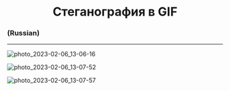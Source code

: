 # <h1 align="center"> Стеганография в GIF
### (Russian)
___


![photo_2023-02-06_13-06-16](https://user-images.githubusercontent.com/79607195/216943893-884141c3-45c7-4d9a-b0e2-e66466d5d230.jpg)

  
  
  ![photo_2023-02-06_13-07-52](https://user-images.githubusercontent.com/79607195/216943934-55944e4d-6070-4085-97f3-602b3e7503a3.jpg)

  
  
  ![photo_2023-02-06_13-07-57](https://user-images.githubusercontent.com/79607195/216943948-de70624e-17e2-41c1-b8cb-2c8112b944f2.jpg)
